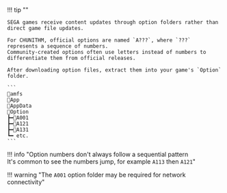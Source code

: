!!! tip ""

    SEGA games receive content updates through option folders rather than direct game file updates.

    For CHUNITHM, official options are named `A???`, where `???` represents a sequence of numbers.  
    Community-created options often use letters instead of numbers to differentiate them from official releases.

    After downloading option files, extract them into your game's `Option` folder.

    ```
    📂amfs
    📂App
    📂AppData
    📂Option
    ┣━📂A001
    ┣━📂A121
    ┣━📂A131
    ┗━ etc.
    ```

!!! info "Option numbers don't always follow a sequential pattern<br>It's common to see the numbers jump, for example `A113` then `A121`"

!!! warning "The `A001` option folder may be required for network connectivity"